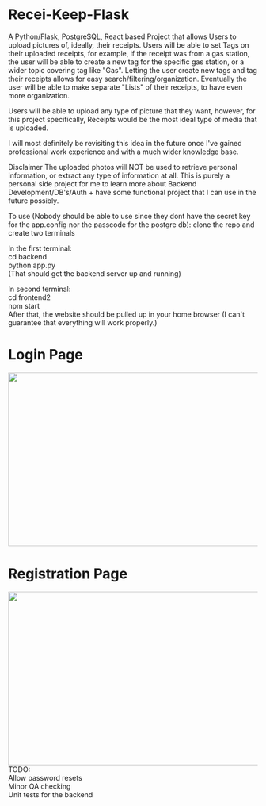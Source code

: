 # Recei-Keep-Flask

A Python/Flask, PostgreSQL, React based Project that allows Users to upload pictures of, ideally, their receipts. Users will be able to set Tags on their uploaded receipts, for example, if the receipt was from a gas station, the user will be able to create a new tag for the specific gas station, or a wider topic covering tag like "Gas". Letting the user create new tags and tag their receipts allows for easy search/filtering/organization. Eventually the user will be able to make separate "Lists" of their receipts, to have even more organization.

Users will be able to upload any type of picture that they want, however, for this project specifically, Receipts would be the most ideal type of media that is uploaded.

I will most definitely be revisiting this idea in the future once I've gained professional work experience and with a much wider knowledge base.

Disclaimer The uploaded photos will NOT be used to retrieve personal information, or extract any type of information at all. This is purely a personal side project for me to learn more about Backend Development/DB's/Auth + have some functional project that I can use in the future possibly.

To use (Nobody should be able to use since they dont have the secret key for the app.config nor the passcode for the postgre db):
clone the repo and create two terminals

In the first terminal: <br>
cd backend <br>
python app.py <br>
(That should get the backend server up and running)

In second terminal: <br>
cd frontend2 <br>
npm start <br> 
After that, the website should be pulled up in your home browser (I can't guarantee that everything will work properly.) <br>

<h1> Login Page </h1>
<img src="https://user-images.githubusercontent.com/91567133/173208454-ede1e889-d137-4175-9921-4ce6989342c2.png" width="550" height="350">




<h1> Registration Page </h1>
<img src="https://user-images.githubusercontent.com/91567133/173208409-96580396-8ade-44db-81e2-bb800cb309ff.png" width="550" height="350">

<br>
TODO: <br
Create Search function <br>
Allow password resets <br>
Minor QA checking <br>
Unit tests for the backend <br>
